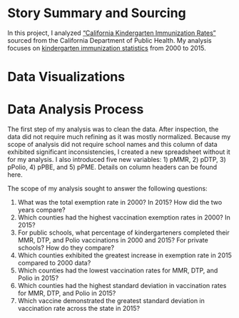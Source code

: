 # Story Summary and Sourcing

In this project, I analyzed [“California Kindergarten Immunization Rates”](https://www.kaggle.com/broach/california-kindergarten-immunization-rates?select=InfantData.csv) sourced from the California Department of Public Health. My analysis focuses on [kindergarten immunization statistics](https://www.kaggle.com/broach/california-kindergarten-immunization-rates?select=StudentData.csv) from 2000 to 2015. 

# Data Visualizations


# Data Analysis Process
The first step of my analysis was to clean the data. After inspection, the data did not require much refining as it was mostly normalized. Because my scope of analysis did not require school names and this column of data exhibited significant inconsistencies, I created a new spreadsheet without it for my analysis. I also introduced five new variables: 1) pMMR, 2) pDTP, 3) pPolio, 4) pPBE, and 5) pPME. Details on column headers can be found here.

The scope of my analysis sought to answer the following questions:
1)	What was the total exemption rate in 2000? In 2015? How did the two years compare?
2)	Which counties had the highest vaccination exemption rates in 2000? In 2015? 
3)	For public schools, what percentage of kindergarteners completed their MMR, DTP, and Polio vaccinations in 2000 and 2015? For private schools? How do they compare?
4)	Which counties exhibited the greatest increase in exemption rate in 2015 compared to 2000 data?
5)	Which counties had the lowest vaccination rates for MMR, DTP, and Polio in 2015?
6)	Which counties had the highest standard deviation in vaccination rates for MMR, DTP, and Polio in 2015?
7)	Which vaccine demonstrated the greatest standard deviation in vaccination rate across the state in 2015?


